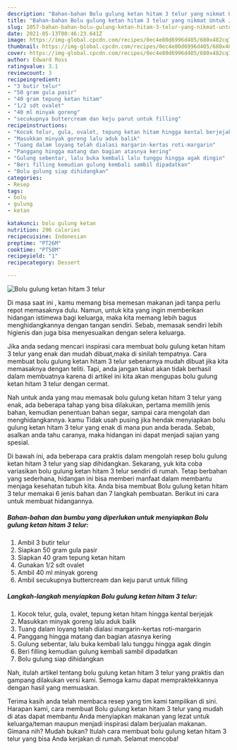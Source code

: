 ```yaml
---
description: "Bahan-bahan Bolu gulung ketan hitam 3 telur yang nikmat Untuk Jualan"
title: "Bahan-bahan Bolu gulung ketan hitam 3 telur yang nikmat Untuk Jualan"
slug: 1057-bahan-bahan-bolu-gulung-ketan-hitam-3-telur-yang-nikmat-untuk-jualan
date: 2021-05-13T00:46:23.641Z
image: https://img-global.cpcdn.com/recipes/0ec4e80d6996d405/680x482cq70/bolu-gulung-ketan-hitam-3-telur-foto-resep-utama.jpg
thumbnail: https://img-global.cpcdn.com/recipes/0ec4e80d6996d405/680x482cq70/bolu-gulung-ketan-hitam-3-telur-foto-resep-utama.jpg
cover: https://img-global.cpcdn.com/recipes/0ec4e80d6996d405/680x482cq70/bolu-gulung-ketan-hitam-3-telur-foto-resep-utama.jpg
author: Edward Ross
ratingvalue: 3.1
reviewcount: 3
recipeingredient:
- "3 butir telur"
- "50 gram gula pasir"
- "40 gram tepung ketan hitam"
- "1/2 sdt ovalet"
- "40 ml minyak goreng"
- "secukupnya buttercream dan keju parut untuk filling"
recipeinstructions:
- "Kocok telur, gula, ovalet, tepung ketan hitam hingga kental berjejak"
- "Masukkan minyak goreng lalu aduk balik"
- "Tuang dalam loyang telah dialasi margarin-kertas roti-margarin"
- "Panggang hingga matang dan bagian atasnya kering"
- "Gulung sebentar, lalu buka kembali lalu tunggu hingga agak dingin"
- "Beri filling kemudian gulung kembali sambil dipadatkan"
- "Bolu gulung siap dihidangkan"
categories:
- Resep
tags:
- bolu
- gulung
- ketan

katakunci: bolu gulung ketan 
nutrition: 296 calories
recipecuisine: Indonesian
preptime: "PT26M"
cooktime: "PT58M"
recipeyield: "1"
recipecategory: Dessert

---
```



![Bolu gulung ketan hitam 3 telur](https://img-global.cpcdn.com/recipes/0ec4e80d6996d405/680x482cq70/bolu-gulung-ketan-hitam-3-telur-foto-resep-utama.jpg)

Di masa  saat ini , kamu memang bisa memesan makanan jadi tanpa perlu repot memasaknya dulu. Namun, untuk kita yang ingin memberikan hidangan istimewa bagi keluarga, maka kita memang lebih bagus menghidangkannya dengan tangan sendiri. Sebab, memasak sendiri lebih higienis dan juga bisa menyesuaikan dengan selera keluarga.

Jika anda sedang mencari inspirasi cara membuat bolu gulung ketan hitam 3 telur yang enak dan mudah dibuat,maka di sinilah tempatnya. Cara membuat bolu gulung ketan hitam 3 telur  sebenarnya mudah dibuat jika kita memasaknya dengan teliti. Tapi, anda jangan takut akan tidak berhasil dalam membuatnya 
karena di artikel ini kita akan mengupas bolu gulung ketan hitam 3 telur dengan cermat.  



Nah untuk anda yang mau memasak bolu gulung ketan hitam 3 telur yang enak, ada beberapa tahap yang bisa dilakukan, pertama memilih jenis bahan, kemudian penentuan bahan segar, sampai cara mengolah dan menghidangkannya. kamu Tidak usah pusing jika hendak menyiapkan bolu gulung ketan hitam 3 telur yang enak di mana pun anda berada. Sebab, asalkan anda  tahu caranya, maka hidangan ini dapat menjadi sajian yang spesial.

Di bawah ini, ada beberapa cara praktis  dalam mengolah resep bolu gulung ketan hitam 3 telur yang siap dihidangkan. Sekarang, yuk kita coba variasikan bolu gulung ketan hitam 3 telur sendiri di rumah. Tetap berbahan yang sederhana, hidangan ini bisa memberi manfaat dalam membantu menjaga kesehatan tubuh kita. Anda bisa membuat Bolu gulung ketan hitam 3 telur memakai 6 jenis bahan dan 7 langkah pembuatan. Berikut ini cara untuk membuat hidangannya.

<!--inarticleads1-->

##### Bahan-bahan dan bumbu yang diperlukan untuk menyiapkan Bolu gulung ketan hitam 3 telur:

1. Ambil 3 butir telur
1. Siapkan 50 gram gula pasir
1. Siapkan 40 gram tepung ketan hitam
1. Gunakan 1/2 sdt ovalet
1. Ambil 40 ml minyak goreng
1. Ambil secukupnya buttercream dan keju parut untuk filling




<!--inarticleads2-->

##### Langkah-langkah menyiapkan Bolu gulung ketan hitam 3 telur:

1. Kocok telur, gula, ovalet, tepung ketan hitam hingga kental berjejak
1. Masukkan minyak goreng lalu aduk balik
1. Tuang dalam loyang telah dialasi margarin-kertas roti-margarin
1. Panggang hingga matang dan bagian atasnya kering
1. Gulung sebentar, lalu buka kembali lalu tunggu hingga agak dingin
1. Beri filling kemudian gulung kembali sambil dipadatkan
1. Bolu gulung siap dihidangkan




Nah, itulah artikel tentang  bolu gulung ketan hitam 3 telur  yang praktis dan gampang dilakukan versi kami. Semoga kamu dapat mempraktekkannya dengan hasil yang memuaskan. 

Terima kasih anda telah membaca resep yang tim kami tampilkan di sini. Harapan kami, cara membuat  Bolu gulung ketan hitam 3 telur yang mudah di atas dapat membantu Anda menyiapkan makanan yang lezat untuk keluarga/teman maupun menjadi inspirasi dalam berjualan makanan. Gimana nih? Mudah bukan? Itulah cara membuat bolu gulung ketan hitam 3 telur yang bisa Anda kerjakan di rumah. Selamat mencoba!


